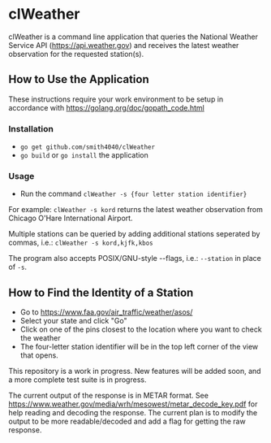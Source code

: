 # clWeather
clWeather is a command line application that queries the National Weather Service API (https://api.weather.gov) and receives the latest weather observation for the requested station(s).  

## How to Use the Application 
These instructions require your work environment to be setup in accordance with https://golang.org/doc/gopath_code.html

### Installation

* `go get github.com/smith4040/clWeather`
* `go build` or `go install` the application

### Usage

* Run the command `clWeather -s {four letter station identifier}` 

For example: `clWeather -s kord` returns the latest weather observation from Chicago O'Hare International Airport.

Multiple stations can be queried by adding additional stations seperated by commas, i.e.: `clWeather -s kord,kjfk,kbos`

The program also accepts POSIX/GNU-style --flags, i.e.: `--station` in place of `-s`.


## How to Find the Identity of a Station
* Go to https://www.faa.gov/air_traffic/weather/asos/
* Select your state and click "Go"
* Click on one of the pins closest to the location where you want to check the weather
* The four-letter station identifier will be in the top left corner of the view that opens.



This repository is a work in progress. New features will be added soon, and a more complete test suite is in progress. 

The current output of the response is in METAR format. See https://www.weather.gov/media/wrh/mesowest/metar_decode_key.pdf for help reading and decoding the response. The current plan is to modify the output to be more readable/decoded and add a flag for getting the raw response. 